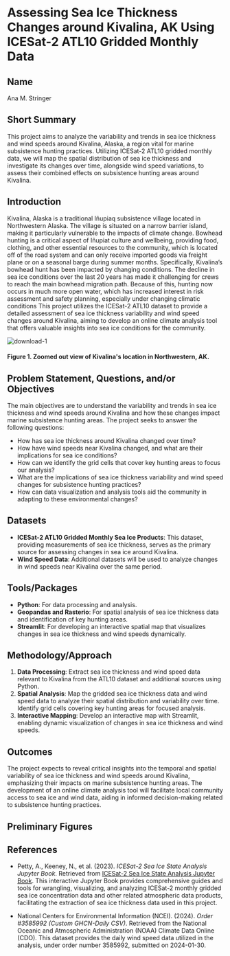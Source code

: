 # Assessing Sea Ice Thickness Changes around Kivalina, AK Using ICESat-2 ATL10 Gridded Monthly Data

## Name
Ana M. Stringer

## Short Summary
This project aims to analyze the variability and trends in sea ice thickness and wind speeds around Kivalina, Alaska, a region vital for marine subsistence hunting practices. Utilizing ICESat-2 ATL10 gridded monthly data, we will map the spatial distribution of sea ice thickness and investigate its changes over time, alongside wind speed variations, to assess their combined effects on subsistence hunting areas around Kivalina.

## Introduction
Kivalina, Alaska is a traditional Iñupiaq subsistence village located in Northwestern Alaska. The village is situated on a narrow barrier island, making it particularly vulnerable to the impacts of climate change. Bowhead hunting is a critical aspect of Iñupiat culture and wellbeing, providing food, clothing, and other essential resources to the community, which is located off of the road system and can only receive imported goods via freight plane or on a seasonal barge during summer months. Specifically, Kivalina’s bowhead hunt has been impacted by changing conditions. The decline in sea ice conditions over the last 20 years has made it challenging for crews to reach the main bowhead migration path. Because of this,  hunting now occurs in much more open water, which has increased interest in risk assessment and safety planning, especially under changing climatic conditions This project utilizes the ICESat-2 ATL10 dataset to provide a detailed assessment of sea ice thickness variability and wind speed changes around Kivalina, aiming to develop an online climate analysis tool that offers valuable insights into sea ice conditions for the community.

![download-1](https://github.com/UW-GDA/kvlclimate/assets/153063310/315cd19a-25f3-42bc-b775-98997a619629)
#### Figure 1. Zoomed out view of Kivalina's location in Northwestern, AK. 

## Problem Statement, Questions, and/or Objectives
The main objectives are to understand the variability and trends in sea ice thickness and wind speeds around Kivalina and how these changes impact marine subsistence hunting areas. The project seeks to answer the following questions:
- How has sea ice thickness around Kivalina changed over time?
- How have wind speeds near Kivalina changed, and what are their implications for sea ice conditions?
- How can we identify the grid cells that cover key hunting areas to focus our analysis?
- What are the implications of sea ice thickness variability and wind speed changes for subsistence hunting practices?
- How can data visualization and analysis tools aid the community in adapting to these environmental changes?

## Datasets
- **ICESat-2 ATL10 Gridded Monthly Sea Ice Products**: This dataset, providing measurements of sea ice thickness, serves as the primary source for assessing changes in sea ice around Kivalina.
- **Wind Speed Data**: Additional datasets will be used to analyze changes in wind speeds near Kivalina over the same period.

## Tools/Packages
- **Python**: For data processing and analysis.
- **Geopandas and Rasterio**: For spatial analysis of sea ice thickness data and identification of key hunting areas.
- **Streamlit**: For developing an interactive spatial map that visualizes changes in sea ice thickness and wind speeds dynamically.

## Methodology/Approach
1. **Data Processing**: Extract sea ice thickness and wind speed data relevant to Kivalina from the ATL10 dataset and additional sources using Python.
2. **Spatial Analysis**: Map the gridded sea ice thickness data and wind speed data to analyze their spatial distribution and variability over time. Identify grid cells covering key hunting areas for focused analysis.
3. **Interactive Mapping**: Develop an interactive map with Streamlit, enabling dynamic visualization of changes in sea ice thickness and wind speeds.

## Outcomes
The project expects to reveal critical insights into the temporal and spatial variability of sea ice thickness and wind speeds around Kivalina, emphasizing their impacts on marine subsistence hunting areas. The development of an online climate analysis tool will facilitate local community access to sea ice and wind data, aiding in informed decision-making related to subsistence hunting practices.

## Preliminary Figures 


## References

- Petty, A., Keeney, N., et al. (2023). *ICESat-2 Sea Ice State Analysis Jupyter Book*. Retrieved from [ICESat-2 Sea Ice State Analysis Jupyter Book](http://www.icesat-2-sea-ice-state.info). This interactive Jupyter Book provides comprehensive guides and tools for wrangling, visualizing, and analyzing ICESat-2 monthly gridded sea ice concentration data and other related atmospheric data products, facilitating the extraction of sea ice thickness data used in this project.

- National Centers for Environmental Information (NCEI). (2024). *Order #3585992 (Custom GHCN-Daily CSV)*. Retrieved from the National Oceanic and Atmospheric Administration (NOAA) Climate Data Online (CDO). This dataset provides the daily wind speed data utilized in the analysis, under order number 3585992, submitted on 2024-01-30.


